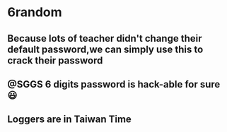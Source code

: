 # 6random
##  Because lots of teacher didn't change their default password,we can simply use this to crack their password  
##  @SGGS 6 digits password is hack-able for sure 😃
##  Loggers are in Taiwan Time
